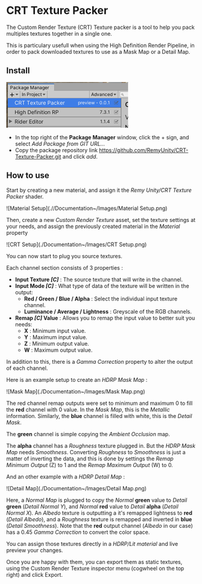# CRT Texture Packer
The Custom Render Texture (CRT) Texture packer is a tool to help you pack multiples textures together in a single one.

This is particulary usefull when using the High Definition Render Pipeline, in order to pack downloaded textures to use as a Mask Map or a Detail Map.

## Install

![PackMan](.//Documentation~/Images/PackMan.png)

- In the top right of the **Package Manager** window, click the + sign, and select *Add Package from GIT URL...*
- Copy the package repository link https://github.com/RemyUnity/CRT-Texture-Packer.git and click *add*.

## How to use

Start by creating a new material, and assign it the *Remy Unity/CRT Texture Packer* shader.

![Material Setup](.//Documentation~/Images/Material Setup.png)

Then, create a new *Custom Render Texture* asset, set the texture settings at your needs, and assign the previously created material in the *Material* property

![CRT Setup](./Documentation~/Images/CRT Setup.png)

You can now start to plug you source textures.

Each channel section consists of 3 properties :

- **Input Texture *[C]*** : The source texture that will write in the channel.
- **Input Mode *[C]*** : What type of data of the texture will be written in the output:
  - **Red / Green / Blue / Alpha** : Select the individual input texture channel.
  - **Luminance / Average / Lightness** : Greyscale of the RGB channels.
- **Remap *[C]* Value** : Allows you to remap the input value to better suit you needs:
  - **X** : Minimum input value.
  - **Y** : Maximum input value.
  - **Z** : Minimum output value.
  - **W** : Maximum output value.

In addition to this, there is a *Gamma Correction* property to alter the output of each channel.

Here is an example setup to create an *HDRP Mask Map* :

![Mask Map](./Documentation~/Images/Mask Map.png)

The red channel remap outputs were set to minimum and maximum 0 to fill the **red** channel with 0 value. In the *Mask Map*, this is the *Metallic* information.
Similarly, the **blue** channel is filled with white, this is the *Detail Mask*.

The **green** channel is simple copying the *Ambient Occlusion* map.

The **alpha** channel has a *Roughness* texture plugged in. But the *HDRP Mask Map* needs *Smoothness*. Converting *Roughness* to *Smoothness* is just a matter of inverting the data, and this is done by settings the *Remap Minimum Output* (Z) to 1 and the *Remap Maximum Output* (W) to 0.

And an other example with a *HDRP Detail Map* :

![Detail Map](./Documentation~/Images/Detail Map.png)

Here, a *Normal Map* is plugged to copy the *Normal* **green** value to *Detail* **green** (*Detail Normal Y*), and *Normal* **red** value to *Detail* **alpha** (*Detail Normal X*).
An *Albedo* texture is outputting a it's remapped lightness to **red** (*Detail Albedo*), and a *Roughness* texture is remapped and inverted in **blue** (*Detail Smoothness*).
Note that the **red** output channel (*Albedo* in our case) has a 0.45 *Gamma Correction* to convert the color space.

You can assign those textures directly in a *HDRP/Lit material* and live preview your changes.

Once you are happy with them, you can export them as static textures, using the Custom Render Texture inspector menu (cogwheel on the top right) and click Export.